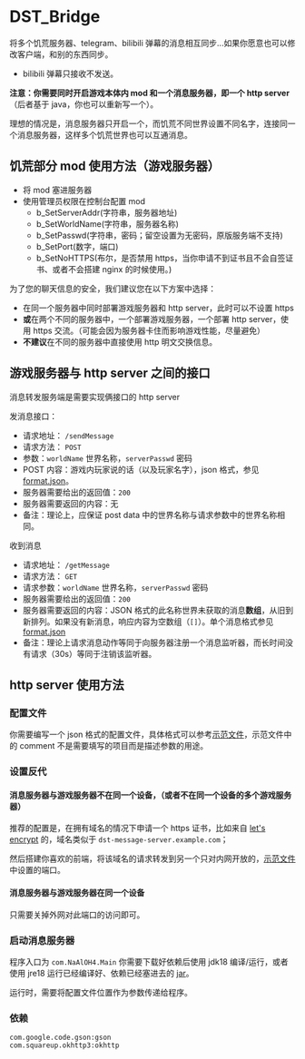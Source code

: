 # DST_Bridge

将多个饥荒服务器、telegram、bilibili 弹幕的消息相互同步...如果你愿意也可以修改客户端，和别的东西同步。
* bilibili 弹幕只接收不发送。

**注意：你需要同时开启游戏本体内 mod 和一个消息服务器，即一个 http server**（后者基于 java，你也可以重新写一个）。

理想的情况是，消息服务器只开启一个，而饥荒不同世界设置不同名字，连接同一个消息服务器，这样多个饥荒世界也可以互通消息。

## 饥荒部分 mod 使用方法（游戏服务器）
* 将 mod 塞进服务器
* 使用管理员权限在控制台配置 mod
  * b_SetServerAddr(字符串，服务器地址)
  * b_SetWorldName(字符串，服务器名称)
  * b_SetPasswd(字符串，密码；留空设置为无密码，原版服务端不支持)
  * b_SetPort(数字，端口)
  * b_SetNoHTTPS(布尔，是否禁用 https，当你申请不到证书且不会自签证书、或者不会搭建 nginx 的时候使用。)
  
为了您的聊天信息的安全，我们建议您在以下方案中选择：
* 在同一个服务器中同时部署游戏服务器和 http server，此时可以不设置 https
* **或**在两个不同的服务器中，一个部署游戏服务器，一个部署 http server，使用 https 交流。（可能会因为服务器卡住而影响游戏性能，尽量避免）
* **不建议**在不同的服务器中直接使用 http 明文交换信息。

## 游戏服务器与 http server 之间的接口
消息转发服务端是需要实现俩接口的 http server

发消息接口：
* 请求地址： `/sendMessage`
* 请求方法： `POST`
* 参数：`worldName` 世界名称，`serverPasswd` 密码
* POST 内容：游戏内玩家说的话（以及玩家名字），json 格式，参见 [format.json](src/com/NaAlOH4/dst/format.json)。
* 服务器需要给出的返回值：`200`
* 服务器需要返回的内容：无
* 备注：理论上，应保证 post data 中的世界名称与请求参数中的世界名称相同。

收到消息
* 请求地址： `/getMessage`
* 请求方法： `GET`
* 请求参数：`worldName` 世界名称，`serverPasswd` 密码
* 服务器需要给出的返回值：`200`
* 服务器需要返回的内容：JSON 格式的此名称世界未获取的消息**数组**，从旧到新排列。如果没有新消息，响应内容为空数组（`[]`）。单个消息格式参见 [format.json](src/com/NaAlOH4/dst/format.json)
* 备注：理论上请求消息动作等同于向服务器注册一个消息监听器，而长时间没有请求（30s）等同于注销该监听器。


## http server 使用方法
### 配置文件
你需要编写一个 json 格式的配置文件，具体格式可以参考[示范文件](example.json)，示范文件中的 comment 不是需要填写的项目而是描述参数的用途。

### 设置反代
#### 消息服务器与游戏服务器不在同一个设备，（或者不在同一个设备的多个游戏服务器）
推荐的配置是，在拥有域名的情况下申请一个 https 证书，比如来自 [let's encrypt](https://letsencrypt.org/) 的，域名类似于 `dst-message-server.example.com`；

然后搭建你喜欢的前端，将该域名的请求转发到另一个只对内网开放的，[示范文件](example.json)中设置的端口。

#### 消息服务器与游戏服务器在同一个设备
只需要关掉外网对此端口的访问即可。

### 启动消息服务器
程序入口为 `com.NaAlOH4.Main` 你需要下载好依赖后使用 jdk18 编译/运行，或者使用 jre18 运行已经编译好、依赖已经塞进去的 [jar](out/DST-Bridge.jar)。

运行时，需要将配置文件位置作为参数传递给程序。

### 依赖
```
com.google.code.gson:gson
com.squareup.okhttp3:okhttp
```
